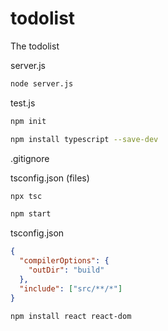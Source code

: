 # todolist

The todolist

server.js

```bash
node server.js
```

test.js

```bash
npm init

npm install typescript --save-dev
```

.gitignore

tsconfig.json (files)

```bash
npx tsc

npm start
```

tsconfig.json

```JSON
{
  "compilerOptions": {
    "outDir": "build"
  },
  "include": ["src/**/*"]
}
```

```bash
npm install react react-dom
```
